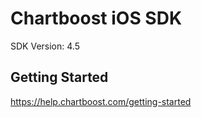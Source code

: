 Chartboost iOS SDK
==================================
SDK Version: 4.5 

Getting Started
----------------------------------
https://help.chartboost.com/getting-started